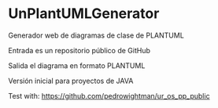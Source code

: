 # UnPlantUMLGenerator

Generador web de diagramas de clase de PLANTUML   

Entrada es un repositorio público de GitHub

Salida el diagrama en formato PLANTUML

Versión inicial para proyectos de JAVA

Test with: https://github.com/pedrowightman/ur_os_pp_public